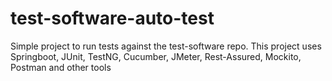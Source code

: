 # test-software-auto-test
Simple project to run tests against the test-software repo. This project uses Springboot, JUnit, TestNG, Cucumber, JMeter, Rest-Assured, Mockito, Postman and other tools
